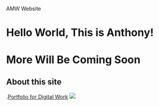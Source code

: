 AMW Website
# Hello World, This is Anthony!
# More Will Be Coming Soon
## About this site
.[Portfolio for Digital Work](portfolio.md)
<img src="images/AMW123.jpg">

